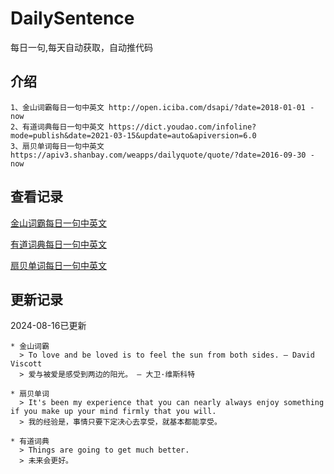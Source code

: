 # DailySentence

每日一句,每天自动获取，自动推代码

## 介绍

```
1、金山词霸每日一句中英文 http://open.iciba.com/dsapi/?date=2018-01-01 - now
2、有道词典每日一句中英文 https://dict.youdao.com/infoline?mode=publish&date=2021-03-15&update=auto&apiversion=6.0
3、扇贝单词每日一句中英文 https://apiv3.shanbay.com/weapps/dailyquote/quote/?date=2016-09-30 - now
```

## 查看记录

[金山词霸每日一句中英文](./data/iciba/)

[有道词典每日一句中英文](./data/youdao/)

[扇贝单词每日一句中英文](./data/shanbay/)

## 更新记录
2024-08-16已更新 
```
* 金山词霸
  > To love and be loved is to feel the sun from both sides. — David Viscott
  > 爱与被爱是感受到两边的阳光。 — 大卫·维斯科特

* 扇贝单词
  > It's been my experience that you can nearly always enjoy something if you make up your mind firmly that you will.
  > 我的经验是，事情只要下定决心去享受，就基本都能享受。

* 有道词典
  > Things are going to get much better.
  > 未来会更好。

```
